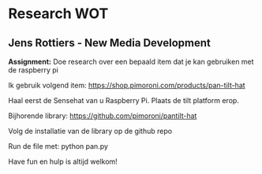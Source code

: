 # Research WOT

## Jens Rottiers - New Media Development

**Assignment:**
Doe research over een bepaald item dat je kan gebruiken met de raspberry pi

Ik gebruik volgend item: https://shop.pimoroni.com/products/pan-tilt-hat

Haal eerst de Sensehat van u Raspberry Pi. Plaats de tilt platform erop.

Bijhorende library: https://github.com/pimoroni/pantilt-hat

Volg de installatie van de library op de github repo

Run de file met: python pan.py

Have fun en hulp is altijd welkom!

